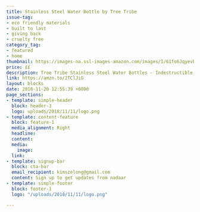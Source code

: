 ```yaml
---
title: Stainless Steel Water Bottle by Tree Tribe
issue-tag:
- eco friendly materials
- built to last
- giving back
- cruelty free
category_tag:
- featured
- home
thumbnail: https://images-na.ssl-images-amazon.com/images/I/61fo6JqyevL._SL1024_.jpg
price: ££
description: Tree Tribe Stainless Steel Water Bottles - Indestructible, Insulated, Awesome
link: https://amzn.to/2TClJiG
layout: blocks
date: 2018-11-20 12:55:39 +0000
page_sections:
- template: simple-header
  block: header-3
  logo: uploads/2018/11/11/logo.png
- template: content-feature
  block: feature-1
  media_alignment: Right
  headline: 
  content: 
  media:
    image: 
  link: 
- template: signup-bar
  block: cta-bar
  email_recipient: kimszelong@gmail.com
  content: Sign up to get updates from nadaar
- template: simple-footer
  block: footer-1
  logo: "/uploads/2018/11/11/logo.png"

---
```

